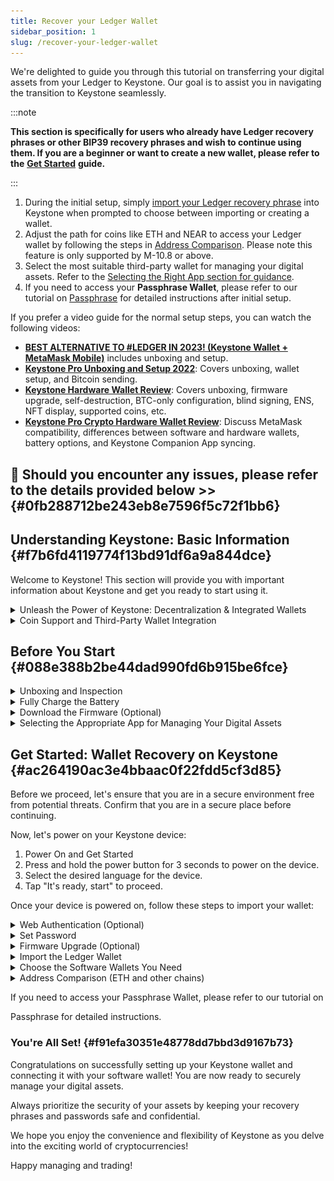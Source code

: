```yaml
---
title: Recover your Ledger Wallet
sidebar_position: 1
slug: /recover-your-ledger-wallet
---
```




We're delighted to guide you through this tutorial on transferring your digital assets from your Ledger to Keystone. Our goal is to assist you in navigating the transition to Keystone seamlessly.


:::note


**This section is specifically for users who already have Ledger recovery phrases or other BIP39 recovery phrases and wish to continue using them. If you are a beginner or want to create a new wallet, please refer to the** [**Get Started**](https://support.keyst.one/getting-started/setting-up-keystone-new) **guide.**


:::

1. During the initial setup, simply [import your Ledger recovery phrase](notion://www.notion.so/o/-MVoz_IYFQgJOaCIqOIM/s/rQXQQRT6etffwhkFpfZG/~/changes/214/advanced-features/recovery-phrase/recover-your-ledger-wallet#import-the-ledger-wallet) into Keystone when prompted to choose between importing or creating a wallet.
1. Adjust the path for coins like ETH and NEAR to access your Ledger wallet by following the steps in [Address Comparison](notion://www.notion.so/o/-MVoz_IYFQgJOaCIqOIM/s/rQXQQRT6etffwhkFpfZG/~/changes/214/advanced-features/recovery-phrase/recover-your-ledger-wallet#address-comparison-eth-and-other-chains). Please note this feature is only supported by M-10.8 or above.
1. Select the most suitable third-party wallet for managing your digital assets. Refer to the [Selecting the Right App section for guidance](notion://www.notion.so/o/-MVoz_IYFQgJOaCIqOIM/s/rQXQQRT6etffwhkFpfZG/~/changes/214/advanced-features/recovery-phrase/recover-your-ledger-wallet#selecting-the-appropriate-app-for-managing-your-digital-assets).
1. If you need to access your **Passphrase Wallet**, please refer to our tutorial on [Passphrase](notion://www.notion.so/o/-MVoz_IYFQgJOaCIqOIM/s/rQXQQRT6etffwhkFpfZG/~/changes/214/advanced-features/passphrase) for detailed instructions after initial setup.

If you prefer a video guide for the normal setup steps, you can watch the following videos:

- [**BEST ALTERNATIVE TO #LEDGER IN 2023! (Keystone Wallet + MetaMask Mobile)**](https://www.youtube.com/watch?v=sB3Fh5y2Gho) includes unboxing and setup.
- [**Keystone Pro Unboxing and Setup 2022**](https://www.youtube.com/watch?v=OrTpi8VVGCA): Covers unboxing, wallet setup, and Bitcoin sending.
- [**Keystone Hardware Wallet Review**](https://www.youtube.com/watch?v=FLQ8-pHjzcQ): Covers unboxing, firmware upgrade, self-destruction, BTC-only configuration, blind signing, ENS, NFT display, supported coins, etc.
- [**Keystone Pro Crypto Hardware Wallet Review**](https://www.youtube.com/watch?v=_QfmWQAFxZA): Discuss MetaMask compatibility, differences between software and hardware wallets, battery options, and Keystone Companion App syncing.

## 👏 **Should you encounter any issues, please refer to the details provided below &gt;&gt;** {#0fb288712be243eb8e7596f5c72f1bb6}


## Understanding Keystone: Basic Information {#f7b6fd4119774f13bd91df6a9a844dce}


Welcome to Keystone! This section will provide you with important information about Keystone and get you ready to start using it.


<details>
  <summary>Unleash the Power of Keystone: Decentralization & Integrated Wallets</summary>


Keystone operates as a decentralized hardware for managing cryptocurrency, presenting numerous benefits compared to conventional all-in-one solutions. It boasts improved security measures and mitigates the risk of single-point failures.


**Keystone encourages diversity in software wallet usage by offering integrations with various options (e.g. MetaMask, Core, BlockWallet, OKX, Keplr, etc.)**, thus giving users an increased level of control and flexibility over their digital assets.


In circumstances where wallet recovery becomes essential, such as when a Keystone device goes missing or is damaged, Keystone supports coin/token recovery through the respective blockchain's official or widely-used software wallets. We adhere to their primary derivation paths.


In contrast, Ledger follows the standard BIP44 derivation path, leading to differences in Keystone and Ledger addresses. Ledger has elaborated on this topic in their own article: [**Understanding Crypto Addresses and Derivation Paths**](https://blog.ledger.com/understanding-crypto-addresses-and-derivation-paths/).


Thus, the primary distinctions are our emphasis on users harnessing third-party software wallets to enrich their experience and lessen reliance, along with our use of distinct derivation paths to create accounts for certain coins/tokens.



  </details>


<details>
  <summary>Coin Support and Third-Party Wallet Integration</summary>


Keystone offers support for a diverse range of digital assets, including popular cryptocurrencies such as BTC, ETH, SOL, NEAR, BNB, POLYGON, APTOS, DOT, KSM, XRP, LTC, DASH, BCH, AR, ATM, and TRON. By default, Keystone displays the main-chain assets, but you can easily add and manage additional tokens through the software wallets.


To stay informed about the latest supported assets and compatible wallets, we recommend visiting the [Keystone website](https://keyst.one/supported-wallets-and-assets) for an up-to-date list.


We are also excited to announce that upcoming support for ADA is in the works. Stay tuned for further updates on this integration.



  </details>


## Before You Start {#088e388b2be44dad990fd6b915be6fce}


<details>
  <summary>Unboxing and Inspection</summary>


⏭️ [Unboxing Video](https://twitter.com/AldridgeFJoseph/status/1598315996225355777?s=20&t=pYzNCZx2NCCRduPmNFp51Q)


After removing the plastic seal from the packaging box, please check if the tamper-evident seals on both sides of the box are intact. Additionally, you can verify the authenticity of your device and prevent supply chain attacks by performing a [Web Authentication](https://keyst.one/authentication) check.


**What's in the BOX**


**Keystone Pro:**

1. Keystone Pro device *1
2. AAA battery case *1
3. Li-Battery *1
4. USB-a to USB-c Charging Cable *1
5. Quick Guide *1
6. Keystone Warranty Card *1
7. Recovery Phrase Backup Card *3

**Keystone Essential:**

1. Keystone Essential device *1
2. AAA battery case *1
3. Quick Guide *1
4. Keystone Warranty Card *1
5. Recovery Phrase Backup Card *3

Take the time to familiarize yourself with the contents of the package and ensure everything is included as mentioned above.


![](./1962087251.png)



  </details>


<details>
  <summary>Fully Charge the Battery</summary>


To ensure your Keystone device is ready for seamless operation, please follow the charging instructions based on the model you have:


**For Keystone Pro:**

- Use a 5V1A or 5V2A USB Type-A adapter to charge your Keystone device.
- The LED indicator will turn from white to yellow, indicating a full charge within approximately 3-4 hours.

**For Keystone Essential:**

- It is recommended to use fresh and non-expired 1.5V AAA rechargeable batteries.
- We suggest using Panasonic AAA rechargeable batteries for optimal performance.
- The brand, quality, and material of the batteries may affect the battery life of the device.

Ensuring a fully charged battery will contribute to a smooth and reliable experience with your Keystone device.



  </details>


<details>
  <summary>Download the Firmware (Optional)</summary>



  </details>


<details>
  <summary>Selecting the Appropriate App for Managing Your Digital Assets</summary>


To effectively manage your digital assets, it's crucial to pick the right software wallet compatible with your chosen coins, tokens, or chains. Here are some of our recommendations:


**BlueWallet**: Ideal for BTC on mobile devices.


**MetaMask**: Recommended for EVM tokens like ETH, AVAX, and BNB on mobile or as a browser extension.


**Keplr**: Use it as a browser extension for Cosmos Eco.


**Solflare**: Manage SOL and SPL tokens on mobile or as a browser extension.


**Keystone Hardware Wallet**: Download this app for managing BTC, ETH, BCH, BNB, DASH, DOT, LTC, and TON with basic features like send/receive only.


Check out the [”Supported Assets and Wallets”](https://keyst.one/supported-wallets-and-assets) page on Keystone's official website for an exhaustive list of compatible digital assets and software wallets.



  </details>


## Get Started: Wallet Recovery on Keystone {#ac264190ac3e4bbaac0f22fdd5cf3d85}


Before we proceed, let's ensure that you are in a secure environment free from potential threats. Confirm that you are in a secure place before continuing.


Now, let's power on your Keystone device:

1. Power On and Get Started
1. Press and hold the power button for 3 seconds to power on the device.
1. Select the desired language for the device.
1. Tap "It's ready, start" to proceed.

Once your device is powered on, follow these steps to import your wallet:


<details>
  <summary>Web Authentication (Optional)</summary>


Web authentication is a crucial step in verifying the authenticity of your device and protecting against supply chain attacks. To perform web authentication, follow these steps:

1. Go to the Web Authentication page: Visit the official Keystone website and click on "Start Authenticate" on your hardware wallet.
2. Scan the QR code: Use the camera on your Keystone device to scan the QR codes displayed on the official website.
3. Enter and Verify: Enter the verification code provided by your hardware wallet into the official website. If the code matches, your device is secure. If it fails to match, please contact support@keystone.one for assistance.

For more detailed information on web authentication and its role in countering supply chain attacks, you can refer to the blog post titled "Web Authentication: A Counter to Supply Chain Attacks."



  </details>


<details>
  <summary>Set Password</summary>

1. Create a password for your Keystone device that is at least 10 characters long
2. Includes UPPER and lowercase letters


  </details>


<details>
  <summary>Firmware Upgrade (Optional)</summary>


**Download the firmware**

1. Prepare an SD card with a capacity of less than 512GB (2 or 4GB is sufficient) and format it as FAT32.
2. Visit the official Keystone firmware page to access the download.
3. Extract the downloaded file and copy the "update.zip" file onto the SD card.

**Install**

1. Insert the SD card into the Keystone device, ensuring it is properly inserted.
2. Go to "Update Now" on the device to start the firmware upgrade.

For a detailed tutorial on updating the firmware, please refer to the Firmware Update guide.



  </details>


<details>
  <summary>Import the Ledger Wallet</summary>

1. Choose the length of your recovery phrases (12, 18, or 24 words).
2. Enter the seed phrase by typing the first 4 letters, and the device will automatically move to the next input box.
3. Tap [Import Wallet] to proceed.


  </details>


<details>
  <summary>Choose the Software Wallets You Need</summary>


Tap here to learn why the Keystone Companion App is not recommended as a wallet companion, but it is advised to choose one that suits you best.


**Download the App**


Depending on the coins or chains you want to manage, download the corresponding software wallet(s) from the app stores or official websites.


For an up-to-date list of supported assets and wallets, visit the Keystone website.


**Connect/Link Keystone with it**

1. On the Keystone device, navigate to and select the desired software wallet.
2. Use the software wallet to scan the QR code displayed on the Keystone device.


  </details>


<details>
  <summary>Address Comparison (ETH and other chains)</summary>


When transitioning from Ledger to Keystone, it’s important to perform a comparison of addresses, particularly for Ethereum (ETH) and other chains. Keystone’s latest firmware version enables the alteration of the path to match Ledger's format, hence granting access to your Ledger account.


If a change in the derivation path is required, you can achieve it by following these steps:

1. Navigate to the coin/token for which you need to change the path.
2. Click on the triple-dot icon located at the top-right corner.
3. Tap [Change Derivation Path] to access it.

Here is a snippet of some address discrepancies for various chains between Keystone and Ledger:


![](./778945163.png)



  </details>


If you need to access your Passphrase Wallet, please refer to our tutorial on


Passphrase for detailed instructions.


### You're All Set! {#f91efa30351e48778dd7bbd3d9167b73}


Congratulations on successfully setting up your Keystone wallet and connecting it with your software wallet! You are now ready to securely manage your digital assets.


Always prioritize the security of your assets by keeping your recovery phrases and passwords safe and confidential.


We hope you enjoy the convenience and flexibility of Keystone as you delve into the exciting world of cryptocurrencies!


Happy managing and trading!

